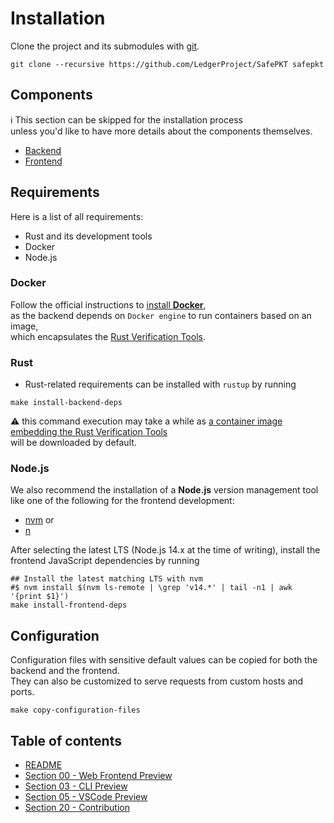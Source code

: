 # Installation

Clone the project and its submodules with [git](https://git-scm.com/).

```shell
git clone --recursive https://github.com/LedgerProject/SafePKT safepkt
```

## Components

ℹ️ This section can be skipped for the installation process  
unless you'd like to have more details about the components themselves.

 - [Backend](https://github.com/LedgerProject/safepkt_backend/blob/main/README.md)
 - [Frontend](https://github.com/LedgerProject/safepkt_frontend/blob/main/README.md)

## Requirements

Here is a list of all requirements:
 - Rust and its development tools
 - Docker
 - Node.js

### Docker

Follow the official instructions to [install **Docker**](https://docs.docker.com/get-docker/),  
  as the backend depends on `Docker engine` to run containers based on an image,  
  which encapsulates the [Rust Verification Tools](https://project-oak.github.io/rust-verification-tools/).

### Rust

 - Rust-related requirements can be installed with `rustup` by running

```shell
make install-backend-deps
```

⚠️ this command execution may take a while as [a container image embedding the Rust Verification Tools](https://hub.docker.com/r/thierrymarianne/contrib-rvt_r2ct-llvm-11/tags)  
will be downloaded by default.

### Node.js

We also recommend the installation of a **Node.js** version management tool
like one of the following for the frontend development:
- [nvm](https://github.com/nvm-sh/nvm) or
- [n](https://github.com/tj/n)

After selecting the latest LTS (Node.js 14.x at the time of writing),
install the frontend JavaScript dependencies by running

```shell
## Install the latest matching LTS with nvm
#$ nvm install $(nvm ls-remote | \grep 'v14.*' | tail -n1 | awk '{print $1}')
make install-frontend-deps
```

## Configuration

Configuration files with sensitive default values can be copied
for both the backend and the frontend.  
They can also be customized to serve requests from custom hosts and ports.

```shell
make copy-configuration-files
```

## Table of contents

 - [README](../README.md)
 - [Section 00 - Web Frontend Preview](./00-preview-web-frontend.md)
 - [Section 03 - CLI Preview](./03-preview-cli.md)
 - [Section 05 - VSCode Preview](./05-preview-vscode.md)
 - [Section 20 - Contribution](./20-contribution.md)
